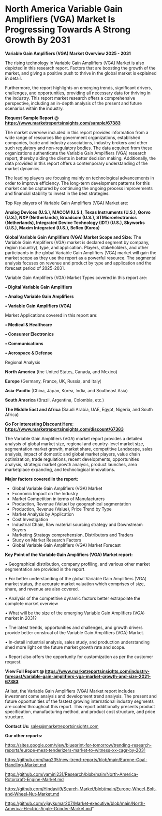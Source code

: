 # North America Variable Gain Amplifiers (VGA) Market Is Progressing Towards A Strong Growth By 2031

<Strong> Variable Gain Amplifiers (VGA) Market Overview 2025 - 2031</strong>

The rising technology in Variable Gain Amplifiers (VGA) Market is also depicted in this research report. Factors that are boosting the growth of the market, and giving a positive push to thrive in the global market is explained in detail.

Furthermore, the report highlights on emerging trends, significant drivers, challenges, and opportunities, providing all necessary data for thriving in the industry. This report market research offers a comprehensive perspective, including an in-depth analysis of the present and future scenarios within the industry.

<strong>Request Sample Report @ <a href=https://www.marketreportsinsights.com/sample/67383>https://www.marketreportsinsights.com/sample/67383</a></strong>

The market overview included in this report provides information from a wide range of resources like government organizations, established companies, trade and industry associations, industry brokers and other such regulatory and non-regulatory bodies. The data acquired from these organizations authenticate the Variable Gain Amplifiers (VGA) research report, thereby aiding the clients in better decision making. Additionally, the data provided in this report offers a contemporary understanding of the market dynamics.

The leading players are focusing mainly on technological advancements in order to improve efficiency. The long-term development patterns for this market can be captured by continuing the ongoing process improvements and financial stability to invest in the best strategies.

Top Key players of Variable Gain Amplifiers (VGA) Market are:

<strong>Analog Devices (U.S.), MACOM (U.S.), Texas Instruments (U.S.), Qorvo (U.S.), NXP (Netherlands), Broadcom (U.S.), STMicroelectronics (Netherlands), Integrated Device Technology (IDT) (U.S.), Skyworks (U.S.), Maxim Integrated (U.S.), BeRex (Korea)</strong>

<strong><b>Global Variable Gain Amplifiers (VGA) Market Scope and Size:</b></strong>
The Variable Gain Amplifiers (VGA) market is declared segment by company, region (country), type, and application. Players, stakeholders, and other participants in the global Variable Gain Amplifiers (VGA) market will gain the market scope as they use the report as a powerful resource. The segmental analysis focuses on revenue and product by type and application and the forecast period of 2025-2031.

Variable Gain Amplifiers (VGA) Market Types covered in this report are:

<strong>• Digital Variable Gain Amplifiers

• Analog Variable Gain Amplifiers

• Variable Gain Amplifiers (VGA)</strong>

Market Applications covered in this report are:

<strong>• Medical & Healthcare

• Consumer Electronics

• Communications

• Aerospace & Defense</strong> 

Regional Analysis

<strong>North America</strong> (the United States, Canada, and Mexico)

<strong>Europe</strong> (Germany, France, UK, Russia, and Italy)

<strong>Asia-Pacific</strong> (China, Japan, Korea, India, and Southeast Asia)

<strong>South America</strong> (Brazil, Argentina, Colombia, etc.)

<strong>The Middle East and Africa</strong> (Saudi Arabia, UAE, Egypt, Nigeria, and South Africa)

<strong>Go For Interesting Discount Here: <a href=https://www.marketreportsinsights.com/discount/67383>https://www.marketreportsinsights.com/discount/67383</a></strong>

The Variable Gain Amplifiers (VGA) market report provides a detailed analysis of global market size, regional and country-level market size, segmentation market growth, market share, competitive Landscape, sales analysis, impact of domestic and global market players, value chain optimization, trade regulations, recent developments, opportunities analysis, strategic market growth analysis, product launches, area marketplace expanding, and technological innovations.

<strong><b>Major factors covered in the report:</b></strong>
<ul>
  <li>Global Variable Gain Amplifiers (VGA) Market </li>
  <li>Economic Impact on the Industry</li>
  <li>Market Competition in terms of Manufacturers</li>
  <li>Production, Revenue (Value) by geographical segmentation</li>
  <li>Production, Revenue (Value), Price Trend by Type</li>
  <li>Market Analysis by Application</li>
  <li>Cost Investigation</li>
  <li>Industrial Chain, Raw material sourcing strategy and Downstream Buyers</li>
  <li>Marketing Strategy comprehension, Distributors and Traders</li>
  <li>Study on Market Research Factors</li>
  <li>Global Variable Gain Amplifiers (VGA) Market Forecast</li>
</ul>

<strong><b>Key Point of the Variable Gain Amplifiers (VGA) Market report:</b></strong>

• Geographical distribution, company profiling, and various other market segmentation are provided in the report.

• For better understanding of the global Variable Gain Amplifiers (VGA) market status, the accurate market valuation which comprises of size, share, and revenue are also covered.

• Analysis of the competitive dynamic factors better extrapolate the complete market overview

• What will be the size of the emerging Variable Gain Amplifiers (VGA) market in 2031?

• The latest trends, opportunities and challenges, and growth drivers provide better construal of the Variable Gain Amplifiers (VGA) Market.

• In-detail industrial analysis, sales study, and production understanding shed more light on the future market growth rate and scope.

• Report also offers the opportunity for customization as per the customer request.

<strong><b>View Full Report @ <a href=https://www.marketreportsinsights.com/industry-forecast/variable-gain-amplifiers-vga-market-growth-and-size-2021-67383>https://www.marketreportsinsights.com/industry-forecast/variable-gain-amplifiers-vga-market-growth-and-size-2021-67383</a></b></strong>


At last, the Variable Gain Amplifiers (VGA) Market report includes investment come analysis and development trend analysis. The present and future opportunities of the fastest growing international industry segments are coated throughout this report. This report additionally presents product specification, manufacturing method, and product cost structure, and price structure.

<strong>Contact Us:</strong>
sales@marketreportsinsights.com

<strong>Our other reports:</strong>

<a href=https://sites.google.com/view/blueprint-for-tomorrow/trending-research-reports/europe-meat-tenderizers-market-to-witness-xx-cagr-by-2031>https://sites.google.com/view/blueprint-for-tomorrow/trending-research-reports/europe-meat-tenderizers-market-to-witness-xx-cagr-by-2031</a>

<a href=https://github.com/haq235/new-trend-reports/blob/main/Europe-Coal-Handling-Market.md>https://github.com/haq235/new-trend-reports/blob/main/Europe-Coal-Handling-Market.md</a>

<a href=https://github.com/yamini231/Research/blob/main/North-America-Rotorcraft-Engine-Market.md>https://github.com/yamini231/Research/blob/main/North-America-Rotorcraft-Engine-Market.md</a>

<a href=https://github.com/Hindavii9/Search-Market/blob/main/Europe-Wheel-Bolt-and-Wheel-Nut-Market.md>https://github.com/Hindavii9/Search-Market/blob/main/Europe-Wheel-Bolt-and-Wheel-Nut-Market.md</a>

<a href=https://github.com/vijaykumar207/Market-executive/blob/main/North-America-Electric-Angle-Grinder-Market.md>https://github.com/vijaykumar207/Market-executive/blob/main/North-America-Electric-Angle-Grinder-Market.md</a>"
